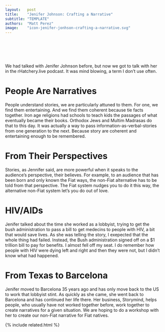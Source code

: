 ```yaml
---
layout:   post
title:    "Jenifer Johnson: Crafting a Narrative"
subtitle: "TEMPLATE"
authors:  "Matt Perez"
image:    "icon-jenifer-jonhson-crafting-a-narrative.svg"
---
```


<div style="display:none;">
 <p></p>
</div>

<h1>&nbsp;</h1>
 <p>We had talked with Jenifer Johnson before, but now we got to talk with her in the rHatchery.live podcast. It was mind blowing, a term I don&rsquo;t use often.</p>

<h1>People Are Narratives</h1>
 <p>People understand stories, we are particularly attuned to them. For one, we find them entertaining. And we find them coherent because tie facts together. Iron age religions had schools to teach kids the passages of what eventually became their books. Orthodox Jews and Multim Madrasas do that to this day. It was actually a way to pass information-as-verbal-stories from one generation to the next. Because story are coherent and entertaining enough to be remembered.</p>

<h1>From Their Perspectives</h1>
 <p>Stories, as Jennifer said, are more powerful when it speaks to the audience&rsquo;s perspective, their believes. For example, to an audience that has been born and only known the <span class='_paradigm'>Fiat</span> ways, the non-<span class='_paradigm'>Fiat</span> alternative has to be told from that perspective. <span cass='_quotespan'>The <span class='_paradigm'>Fiat</span> system nudges you to do it this way, the alternative non-<span class='_paradigm'>Fiat</span> system let&rsquo;s you do out of love.</spa></p>

<h1>HIV/AIDs</h1>
 <p>Jenifer talked about the time she worked as a lobbyist, trying to get the bush administration to pass a bill to get medecins to people with HIV, a bit that would save lives. As she was telling the story, I exepected that the whole thing had failed. Instead, the Bush administration signed off on a $1 trillion bill to pay for benefits. I almost fell off my seat. I do remember how people with HIV were dying left and right and then they were not, but I didn&rsquo;t know what had happened.</p>

<h1>From Texas to Barcelona</h1>
 <p>Jenifer moved to Barcelona 35 years ago and has only move back to the US to work that lobbyist stint. As quickly as she came, she went back to Barcelona and has continued her life there. Her business, Storymind, helps people, who usually have not worked together before, work together to create narratives for a given situation. We are hoping to do a workshop with her to create our non-<span class='_paradigm'>Fiat</span> narrative for <span class='_paradigm'>Fiat</span> natives.</p>


{% include related.html %}